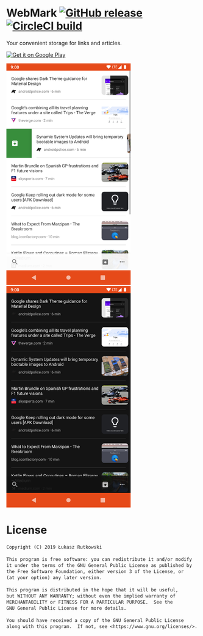 # WebMark [![GitHub release](https://img.shields.io/github/release/Tunous/WebMark.svg?logo=github)](https://github.com/Tunous/WebMark/releases) [![CircleCI build](https://img.shields.io/circleci/project/github/Tunous/WebMark/master.svg)](https://circleci.com/gh/Tunous/WebMark)

Your convenient storage for links and articles.

<a href='https://play.google.com/store/apps/details?id=me.thanel.webmark&pcampaignid=MKT-Other-global-all-co-prtnr-py-PartBadge-Mar2515-1'>
    <img alt='Get it on Google Play' src='https://play.google.com/intl/en/badges/images/generic/en_badge_web_generic.png' width='200' />
</a>

<img alt='App with light theme.' src='art/light-theme.png' height='580' /> <img alt='App with dark theme.' src='art/dark-theme.png' height='580' />

# License

    Copyright (C) 2019 Łukasz Rutkowski

    This program is free software: you can redistribute it and/or modify
    it under the terms of the GNU General Public License as published by
    the Free Software Foundation, either version 3 of the License, or
    (at your option) any later version.

    This program is distributed in the hope that it will be useful,
    but WITHOUT ANY WARRANTY; without even the implied warranty of
    MERCHANTABILITY or FITNESS FOR A PARTICULAR PURPOSE.  See the
    GNU General Public License for more details.

    You should have received a copy of the GNU General Public License
    along with this program.  If not, see <https://www.gnu.org/licenses/>.
